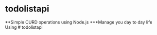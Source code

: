 # todolistapi

**Simple CURD operations using Node.js
***Manage you day to day life Using # todolistapi

